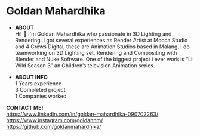 # Goldan Mahardhika
* **ABOUT**
<br> Hi! 👋 
I'm Goldan Mahardhika who passionate in 3D Lighting and Rendering. I got several experiences as Render Artist at Mocca Studio and 4 Crows Digital, these are Animation Studios based in Malang. I do teamworking on 3D Lighting set, Rendering and Compositing with Blender and Nuke Software. One of the biggest project i ever work is “Lil Wild Season 3” an Children’s television Animation series.

* **ABOUT INFO**
<br> 1 Years experience
<br> 3 Completed project
<br> 1 Companies worked

**CONTACT ME!**
<br> https://www.linkedin.com/in/goldan-mahardhika-090702263/
<br> https://www.instagram.com/goldannm/
<br> https://github.com/goldanmahardhika/

